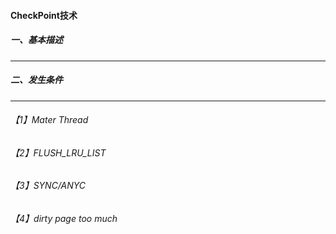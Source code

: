 #### CheckPoint技术
##### 一、基本描述
*** 

##### 二、发生条件
***
###### 【1】Mater Thread
###### 【2】FLUSH_LRU_LIST
###### 【3】SYNC/ANYC 
###### 【4】dirty page too much